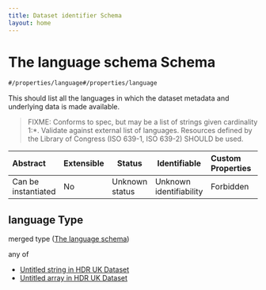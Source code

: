 ```yaml
---
title: Dataset identifier Schema
layout: home
---
```

# The language schema Schema

```txt
#/properties/language#/properties/language
```

This should list all the languages in which the dataset metadata and underlying data is made available.


> FIXME: Conforms to spec, but may be a list of strings given cardinality 1:\*. Validate against external list of languages. Resources defined by the Library of Congress (ISO 639-1, ISO 639-2) SHOULD be used.
>

| Abstract            | Extensible | Status         | Identifiable            | Custom Properties | Additional Properties | Access Restrictions | Defined In                                                                    |
| :------------------ | ---------- | -------------- | ----------------------- | :---------------- | --------------------- | ------------------- | ----------------------------------------------------------------------------- |
| Can be instantiated | No         | Unknown status | Unknown identifiability | Forbidden         | Allowed               | none                | [dataset.schema.json\*](../schema/dataset.schema.json "open original schema") |

## language Type

merged type ([The language schema](dataset-properties-the-language-schema.md))

any of

-   [Untitled string in HDR UK Dataset](dataset-properties-the-language-schema-anyof-0.md "check type definition")
-   [Untitled array in HDR UK Dataset](dataset-properties-the-language-schema-anyof-1.md "check type definition")

